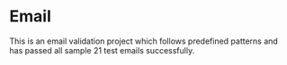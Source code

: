 # Email
This is an email validation project which follows predefined patterns and has passed all sample 21 test emails successfully.
